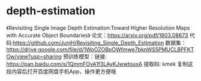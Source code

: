# depth-estimation
《Revisiting Single Image Depth Estimation:Toward Higher Resolution Maps with Accurate Object Boundaries》
论文：https://arxiv.org/pdf/1803.08673
代码:https://github.com/JunjH/Revisiting_Single_Depth_Estimation
数据集：https://drive.google.com/file/d/1WoOZOBpOWfmwe7bknWS5PMUCLBPFKTOw/view?usp=sharing
预训练模型：链接: https://pan.baidu.com/s/1QmmFOvA1f3LAyKJwwtouxA 提取码: kmek 复制这段内容后打开百度网盘手机App，操作更方便哦
